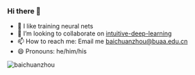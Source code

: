 ### Hi there 👋

<!--
**baichuanzhou/baichuanzhou** is a ✨ _special_ ✨ repository because its `README.md` (this file) appears on your GitHub profile.

Here are some ideas to get you started:

- 🔭 I’m currently working on ...
- 🌱 I’m currently learning ...
- 👯 I’m looking to collaborate on ...
- 🤔 I’m looking for help with ...
- 💬 Ask me about ...
- 📫 How to reach me: ...
- 😄 Pronouns: ...
- ⚡ Fun fact: ...
-->

- 🔭 I like training neural nets
- 👯 I’m looking to collaborate on [intuitive-deep-learning](https://github.com/baichuanzhou/Intuitive-Classification)
- 📫 How to reach me: Email me baichuanzhou@buaa.edu.cn
- 😄 Pronouns: he/him/his

<p align="left">
</p>

<!--
<p>&nbsp;<img align="center" src="https://github-readme-stats.vercel.app/api?username=baichuanzhou&show_icons=true&locale=en" alt="baichuanzhou" /></p>
-->

<p><img align="center" src="https://github-readme-streak-stats.herokuapp.com/?user=baichuanzhou&" alt="baichuanzhou" /></p>

